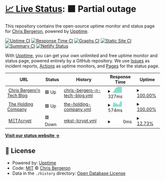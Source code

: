 # [📈 Live Status](https://chrisbergeron.github.io/upptime): <!--live status--> **🟧 Partial outage**

This repository contains the open-source uptime monitor and status page for [Chris Bergeron](https://chrisbergeron.com), powered by [Upptime](https://github.com/upptime/upptime).

[![Uptime CI](https://github.com/chrisbergeron/upptime/workflows/Uptime%20CI/badge.svg)](https://github.com/chrisbergeron/upptime/actions?query=workflow%3A%22Uptime+CI%22)
[![Response Time CI](https://github.com/chrisbergeron/upptime/workflows/Response%20Time%20CI/badge.svg)](https://github.com/chrisbergeron/upptime/actions?query=workflow%3A%22Response+Time+CI%22)
[![Graphs CI](https://github.com/chrisbergeron/upptime/workflows/Graphs%20CI/badge.svg)](https://github.com/chrisbergeron/upptime/actions?query=workflow%3A%22Graphs+CI%22)
[![Static Site CI](https://github.com/chrisbergeron/upptime/workflows/Static%20Site%20CI/badge.svg)](https://github.com/chrisbergeron/upptime/actions?query=workflow%3A%22Static+Site+CI%22)
[![Summary CI](https://github.com/chrisbergeron/upptime/workflows/Summary%20CI/badge.svg)](https://github.com/chrisbergeron/upptime/actions?query=workflow%3A%22Summary+CI%22)
[![Netlify Status](https://api.netlify.com/api/v1/badges/2c1ad88d-bc89-4484-bcf7-88ee21177171/deploy-status)](https://app.netlify.com/sites/trusting-euclid-aba181/deploys)

With [Upptime](https://upptime.js.org), you can get your own unlimited and free uptime monitor and status page, powered entirely by a GitHub repository. We use [Issues](https://github.com/chrisbergeron/upptime/issues) as incident reports, [Actions](https://github.com/chrisbergeron/upptime/actions) as uptime monitors, and [Pages](https://chrisbergeron.github.io/upptime) for the status page.

<!--start: status pages-->
<!-- This summary is generated by Upptime (https://github.com/upptime/upptime) -->
<!-- Do not edit this manually, your changes will be overwritten -->
<!-- prettier-ignore -->
| URL | Status | History | Response Time | Uptime |
| --- | ------ | ------- | ------------- | ------ |
| <img alt="" src="https://favicons.githubusercontent.com/chrisbergeron.com" height="13"> [Chris Bergero'n Tech Blog](https://chrisbergeron.com) | 🟩 Up | [chris-bergero-n-tech-blog.yml](https://github.com/chrisbergeron/upptime/commits/HEAD/history/chris-bergero-n-tech-blog.yml) | <details><summary><img alt="Response time graph" src="./graphs/chris-bergero-n-tech-blog/response-time-week.png" height="20"> 327ms</summary><br><a href="https://chrisbergeron.github.io/upptime/history/chris-bergero-n-tech-blog"><img alt="Response time 327" src="https://img.shields.io/endpoint?url=https%3A%2F%2Fraw.githubusercontent.com%2Fchrisbergeron%2Fupptime%2FHEAD%2Fapi%2Fchris-bergero-n-tech-blog%2Fresponse-time.json"></a><br><a href="https://chrisbergeron.github.io/upptime/history/chris-bergero-n-tech-blog"><img alt="24-hour response time 327" src="https://img.shields.io/endpoint?url=https%3A%2F%2Fraw.githubusercontent.com%2Fchrisbergeron%2Fupptime%2FHEAD%2Fapi%2Fchris-bergero-n-tech-blog%2Fresponse-time-day.json"></a><br><a href="https://chrisbergeron.github.io/upptime/history/chris-bergero-n-tech-blog"><img alt="7-day response time 327" src="https://img.shields.io/endpoint?url=https%3A%2F%2Fraw.githubusercontent.com%2Fchrisbergeron%2Fupptime%2FHEAD%2Fapi%2Fchris-bergero-n-tech-blog%2Fresponse-time-week.json"></a><br><a href="https://chrisbergeron.github.io/upptime/history/chris-bergero-n-tech-blog"><img alt="30-day response time 327" src="https://img.shields.io/endpoint?url=https%3A%2F%2Fraw.githubusercontent.com%2Fchrisbergeron%2Fupptime%2FHEAD%2Fapi%2Fchris-bergero-n-tech-blog%2Fresponse-time-month.json"></a><br><a href="https://chrisbergeron.github.io/upptime/history/chris-bergero-n-tech-blog"><img alt="1-year response time 327" src="https://img.shields.io/endpoint?url=https%3A%2F%2Fraw.githubusercontent.com%2Fchrisbergeron%2Fupptime%2FHEAD%2Fapi%2Fchris-bergero-n-tech-blog%2Fresponse-time-year.json"></a></details> | <details><summary><a href="https://chrisbergeron.github.io/upptime/history/chris-bergero-n-tech-blog">100.00%</a></summary><a href="https://chrisbergeron.github.io/upptime/history/chris-bergero-n-tech-blog"><img alt="All-time uptime 100.00%" src="https://img.shields.io/endpoint?url=https%3A%2F%2Fraw.githubusercontent.com%2Fchrisbergeron%2Fupptime%2FHEAD%2Fapi%2Fchris-bergero-n-tech-blog%2Fuptime.json"></a><br><a href="https://chrisbergeron.github.io/upptime/history/chris-bergero-n-tech-blog"><img alt="24-hour uptime 100.00%" src="https://img.shields.io/endpoint?url=https%3A%2F%2Fraw.githubusercontent.com%2Fchrisbergeron%2Fupptime%2FHEAD%2Fapi%2Fchris-bergero-n-tech-blog%2Fuptime-day.json"></a><br><a href="https://chrisbergeron.github.io/upptime/history/chris-bergero-n-tech-blog"><img alt="7-day uptime 100.00%" src="https://img.shields.io/endpoint?url=https%3A%2F%2Fraw.githubusercontent.com%2Fchrisbergeron%2Fupptime%2FHEAD%2Fapi%2Fchris-bergero-n-tech-blog%2Fuptime-week.json"></a><br><a href="https://chrisbergeron.github.io/upptime/history/chris-bergero-n-tech-blog"><img alt="30-day uptime 100.00%" src="https://img.shields.io/endpoint?url=https%3A%2F%2Fraw.githubusercontent.com%2Fchrisbergeron%2Fupptime%2FHEAD%2Fapi%2Fchris-bergero-n-tech-blog%2Fuptime-month.json"></a><br><a href="https://chrisbergeron.github.io/upptime/history/chris-bergero-n-tech-blog"><img alt="1-year uptime 100.00%" src="https://img.shields.io/endpoint?url=https%3A%2F%2Fraw.githubusercontent.com%2Fchrisbergeron%2Fupptime%2FHEAD%2Fapi%2Fchris-bergero-n-tech-blog%2Fuptime-year.json"></a></details>
| <img alt="" src="https://favicons.githubusercontent.com/holdingco.com" height="13"> [The Holding Company](https://holdingco.com) | 🟩 Up | [the-holding-company.yml](https://github.com/chrisbergeron/upptime/commits/HEAD/history/the-holding-company.yml) | <details><summary><img alt="Response time graph" src="./graphs/the-holding-company/response-time-week.png" height="20"> 574ms</summary><br><a href="https://chrisbergeron.github.io/upptime/history/the-holding-company"><img alt="Response time 574" src="https://img.shields.io/endpoint?url=https%3A%2F%2Fraw.githubusercontent.com%2Fchrisbergeron%2Fupptime%2FHEAD%2Fapi%2Fthe-holding-company%2Fresponse-time.json"></a><br><a href="https://chrisbergeron.github.io/upptime/history/the-holding-company"><img alt="24-hour response time 574" src="https://img.shields.io/endpoint?url=https%3A%2F%2Fraw.githubusercontent.com%2Fchrisbergeron%2Fupptime%2FHEAD%2Fapi%2Fthe-holding-company%2Fresponse-time-day.json"></a><br><a href="https://chrisbergeron.github.io/upptime/history/the-holding-company"><img alt="7-day response time 574" src="https://img.shields.io/endpoint?url=https%3A%2F%2Fraw.githubusercontent.com%2Fchrisbergeron%2Fupptime%2FHEAD%2Fapi%2Fthe-holding-company%2Fresponse-time-week.json"></a><br><a href="https://chrisbergeron.github.io/upptime/history/the-holding-company"><img alt="30-day response time 574" src="https://img.shields.io/endpoint?url=https%3A%2F%2Fraw.githubusercontent.com%2Fchrisbergeron%2Fupptime%2FHEAD%2Fapi%2Fthe-holding-company%2Fresponse-time-month.json"></a><br><a href="https://chrisbergeron.github.io/upptime/history/the-holding-company"><img alt="1-year response time 574" src="https://img.shields.io/endpoint?url=https%3A%2F%2Fraw.githubusercontent.com%2Fchrisbergeron%2Fupptime%2FHEAD%2Fapi%2Fthe-holding-company%2Fresponse-time-year.json"></a></details> | <details><summary><a href="https://chrisbergeron.github.io/upptime/history/the-holding-company">100.00%</a></summary><a href="https://chrisbergeron.github.io/upptime/history/the-holding-company"><img alt="All-time uptime 100.00%" src="https://img.shields.io/endpoint?url=https%3A%2F%2Fraw.githubusercontent.com%2Fchrisbergeron%2Fupptime%2FHEAD%2Fapi%2Fthe-holding-company%2Fuptime.json"></a><br><a href="https://chrisbergeron.github.io/upptime/history/the-holding-company"><img alt="24-hour uptime 100.00%" src="https://img.shields.io/endpoint?url=https%3A%2F%2Fraw.githubusercontent.com%2Fchrisbergeron%2Fupptime%2FHEAD%2Fapi%2Fthe-holding-company%2Fuptime-day.json"></a><br><a href="https://chrisbergeron.github.io/upptime/history/the-holding-company"><img alt="7-day uptime 100.00%" src="https://img.shields.io/endpoint?url=https%3A%2F%2Fraw.githubusercontent.com%2Fchrisbergeron%2Fupptime%2FHEAD%2Fapi%2Fthe-holding-company%2Fuptime-week.json"></a><br><a href="https://chrisbergeron.github.io/upptime/history/the-holding-company"><img alt="30-day uptime 100.00%" src="https://img.shields.io/endpoint?url=https%3A%2F%2Fraw.githubusercontent.com%2Fchrisbergeron%2Fupptime%2FHEAD%2Fapi%2Fthe-holding-company%2Fuptime-month.json"></a><br><a href="https://chrisbergeron.github.io/upptime/history/the-holding-company"><img alt="1-year uptime 100.00%" src="https://img.shields.io/endpoint?url=https%3A%2F%2Fraw.githubusercontent.com%2Fchrisbergeron%2Fupptime%2FHEAD%2Fapi%2Fthe-holding-company%2Fuptime-year.json"></a></details>
| <img alt="" src="https://favicons.githubusercontent.com/null" height="13"> [MΞTΛcrypt](metacrypt.io) | 🟥 Down | [mkst-lcrypt.yml](https://github.com/chrisbergeron/upptime/commits/HEAD/history/mkst-lcrypt.yml) | <details><summary><img alt="Response time graph" src="./graphs/mkst-lcrypt/response-time-week.png" height="20"> 0ms</summary><br><a href="https://chrisbergeron.github.io/upptime/history/mkst-lcrypt"><img alt="Response time 0" src="https://img.shields.io/endpoint?url=https%3A%2F%2Fraw.githubusercontent.com%2Fchrisbergeron%2Fupptime%2FHEAD%2Fapi%2Fmkst-lcrypt%2Fresponse-time.json"></a><br><a href="https://chrisbergeron.github.io/upptime/history/mkst-lcrypt"><img alt="24-hour response time 0" src="https://img.shields.io/endpoint?url=https%3A%2F%2Fraw.githubusercontent.com%2Fchrisbergeron%2Fupptime%2FHEAD%2Fapi%2Fmkst-lcrypt%2Fresponse-time-day.json"></a><br><a href="https://chrisbergeron.github.io/upptime/history/mkst-lcrypt"><img alt="7-day response time 0" src="https://img.shields.io/endpoint?url=https%3A%2F%2Fraw.githubusercontent.com%2Fchrisbergeron%2Fupptime%2FHEAD%2Fapi%2Fmkst-lcrypt%2Fresponse-time-week.json"></a><br><a href="https://chrisbergeron.github.io/upptime/history/mkst-lcrypt"><img alt="30-day response time 0" src="https://img.shields.io/endpoint?url=https%3A%2F%2Fraw.githubusercontent.com%2Fchrisbergeron%2Fupptime%2FHEAD%2Fapi%2Fmkst-lcrypt%2Fresponse-time-month.json"></a><br><a href="https://chrisbergeron.github.io/upptime/history/mkst-lcrypt"><img alt="1-year response time 0" src="https://img.shields.io/endpoint?url=https%3A%2F%2Fraw.githubusercontent.com%2Fchrisbergeron%2Fupptime%2FHEAD%2Fapi%2Fmkst-lcrypt%2Fresponse-time-year.json"></a></details> | <details><summary><a href="https://chrisbergeron.github.io/upptime/history/mkst-lcrypt">12.73%</a></summary><a href="https://chrisbergeron.github.io/upptime/history/mkst-lcrypt"><img alt="All-time uptime 12.73%" src="https://img.shields.io/endpoint?url=https%3A%2F%2Fraw.githubusercontent.com%2Fchrisbergeron%2Fupptime%2FHEAD%2Fapi%2Fmkst-lcrypt%2Fuptime.json"></a><br><a href="https://chrisbergeron.github.io/upptime/history/mkst-lcrypt"><img alt="24-hour uptime 12.73%" src="https://img.shields.io/endpoint?url=https%3A%2F%2Fraw.githubusercontent.com%2Fchrisbergeron%2Fupptime%2FHEAD%2Fapi%2Fmkst-lcrypt%2Fuptime-day.json"></a><br><a href="https://chrisbergeron.github.io/upptime/history/mkst-lcrypt"><img alt="7-day uptime 12.73%" src="https://img.shields.io/endpoint?url=https%3A%2F%2Fraw.githubusercontent.com%2Fchrisbergeron%2Fupptime%2FHEAD%2Fapi%2Fmkst-lcrypt%2Fuptime-week.json"></a><br><a href="https://chrisbergeron.github.io/upptime/history/mkst-lcrypt"><img alt="30-day uptime 12.73%" src="https://img.shields.io/endpoint?url=https%3A%2F%2Fraw.githubusercontent.com%2Fchrisbergeron%2Fupptime%2FHEAD%2Fapi%2Fmkst-lcrypt%2Fuptime-month.json"></a><br><a href="https://chrisbergeron.github.io/upptime/history/mkst-lcrypt"><img alt="1-year uptime 12.73%" src="https://img.shields.io/endpoint?url=https%3A%2F%2Fraw.githubusercontent.com%2Fchrisbergeron%2Fupptime%2FHEAD%2Fapi%2Fmkst-lcrypt%2Fuptime-year.json"></a></details>

<!--end: status pages-->

[**Visit our status website →**](https://chrisbergeron.github.io/upptime)

## 📄 License

- Powered by: [Upptime](https://github.com/upptime/upptime)
- Code: [MIT](./LICENSE) © [Chris Bergeron](https://chrisbergeron.com)
- Data in the `./history` directory: [Open Database License](https://opendatacommons.org/licenses/odbl/1-0/)
